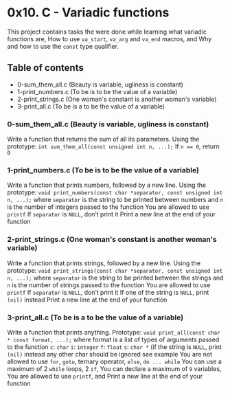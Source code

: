 # 0x10. C - Variadic functions
This project contains tasks the were done while learning what variadic functions are, How to use `va_start`, `va_arg` and `va_end` macros, and Why and how to use the `const` type qualifier.

## Table of contents
* 0-sum_them_all.c (Beauty is variable, ugliness is constant)
* 1-print_numbers.c (To be is to be the value of a variable)
* 2-print_strings.c (One woman's constant is another woman's variable)
* 3-print_all.c (To be is a to be the value of a variable)

### 0-sum_them_all.c (Beauty is variable, ugliness is constant)
Write a function that returns the sum of all its parameters. Using the prototype: `int sum_them_all(const unsigned int n, ...);`
If `n == 0`, return `0`

### 1-print_numbers.c (To be is to be the value of a variable)
Write a function that prints numbers, followed by a new line. Using the prototype: `void print_numbers(const char *separator, const unsigned int n, ...);`
where `separator` is the string to be printed between numbers and `n` is the number of integers passed to the function
You are allowed to use `printf`
If `separator` is `NULL`, don’t print it
Print a new line at the end of your function

### 2-print_strings.c (One woman's constant is another woman's variable)
Write a function that prints strings, followed by a new line. Using the prototype: `void print_strings(const char *separator, const unsigned int n, ...);`
where `separator` is the string to be printed between the strings and `n` is the number of strings passed to the function
You are allowed to use `printf`
If `separator` is `NULL`, don’t print it
If one of the string is `NULL`, print `(nil)` instead
Print a new line at the end of your function

### 3-print_all.c (To be is a to be the value of a variable)
Write a function that prints anything.
Prototype: `void print_all(const char * const format, ...);`
where format is a list of types of arguments passed to the function
`c`: `char`
`i`: `integer`
`f`: `float`
`s`: `char *` (if the string is `NULL`, print `(nil)` instead
any other char should be ignored
see example
You are not allowed to use `for`, `goto`, ternary operator, `else`, `do ... while`
You can use a maximum of 2 `while` loops, 2 `if`, You can declare a maximum of `9` variables, You are allowed to use `printf`, and Print a new line at the end of your function
